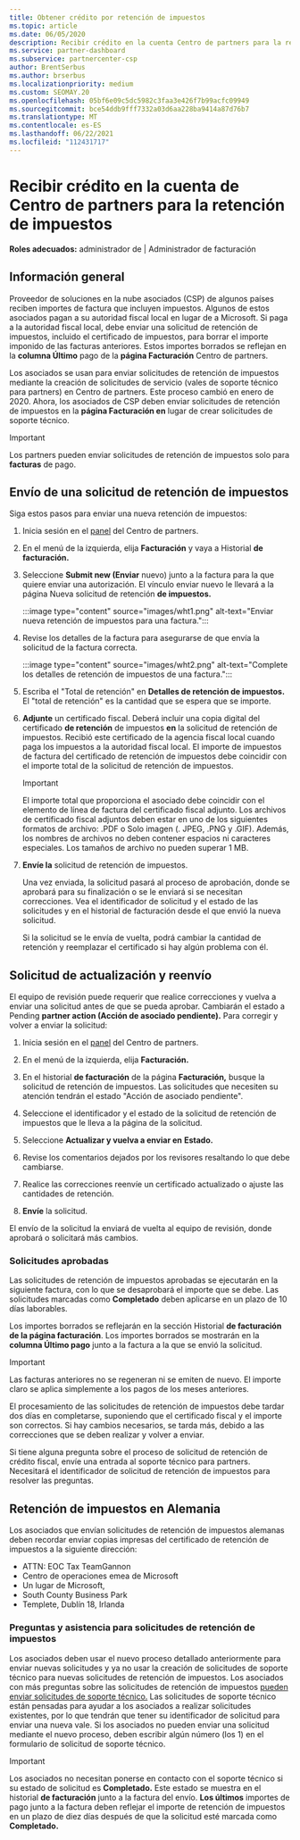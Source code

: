 ```yaml
---
title: Obtener crédito por retención de impuestos
ms.topic: article
ms.date: 06/05/2020
description: Recibir crédito en la cuenta Centro de partners para la retención de impuestos. La información incluye los pasos para enviar una solicitud de retención de impuestos.
ms.service: partner-dashboard
ms.subservice: partnercenter-csp
author: BrentSerbus
ms.author: brserbus
ms.localizationpriority: medium
ms.custom: SEOMAY.20
ms.openlocfilehash: 05bf6e09c5dc5982c3faa3e426f7b99acfc09949
ms.sourcegitcommit: bce54ddb9fff7332a03d6aa228ba9414a87d76b7
ms.translationtype: MT
ms.contentlocale: es-ES
ms.lasthandoff: 06/22/2021
ms.locfileid: "112431717"
---
```

# <a name="receive-credit-on-your-partner-center-account-for-tax-withholding"></a>Recibir crédito en la cuenta de Centro de partners para la retención de impuestos

**Roles adecuados:** administrador de | Administrador de facturación

## <a name="overview"></a>Información general

Proveedor de soluciones en la nube asociados (CSP) de algunos países reciben importes de factura que incluyen impuestos. Algunos de estos asociados pagan a su autoridad fiscal local en lugar de a Microsoft. Si paga a la autoridad fiscal local, debe enviar una solicitud de retención de impuestos, incluido el certificado de impuestos, para borrar el importe imponido de las facturas anteriores. Estos importes borrados se reflejan en la **columna Último** pago de la **página Facturación** Centro de partners.

Los asociados se usan para enviar solicitudes de retención de impuestos mediante la creación de solicitudes de servicio (vales de soporte técnico para partners) en Centro de partners. Este proceso cambió en enero de 2020. Ahora, los asociados de CSP deben enviar solicitudes de retención de impuestos en la **página Facturación en** lugar de crear solicitudes de soporte técnico.

> [!IMPORTANT]
> Los partners pueden enviar solicitudes de retención de impuestos solo para **facturas** de pago.

## <a name="submit-a-tax-withholding-request"></a>Envío de una solicitud de retención de impuestos

Siga estos pasos para enviar una nueva retención de impuestos:

1. Inicia sesión en el [panel](https://partner.microsoft.com/dashboard/home) del Centro de partners.

2. En el menú de la izquierda, elija **Facturación** y vaya a Historial **de facturación.**

3. Seleccione **Submit new (Enviar** nuevo) junto a la factura para la que quiere enviar una autorización. El vínculo enviar nuevo le llevará a la página Nueva solicitud de retención **de impuestos.**

   :::image type="content" source="images/wht1.png" alt-text="Enviar nueva retención de impuestos para una factura.":::

4. Revise los detalles de la factura para asegurarse de que envía la solicitud de la factura correcta.

   :::image type="content" source="images/wht2.png" alt-text="Complete los detalles de retención de impuestos de una factura.":::

5. Escriba el "Total de retención" en **Detalles de retención de impuestos.** El "total de retención" es la cantidad que se espera que se importe.

6. **Adjunte** un certificado fiscal. Deberá incluir una copia digital del certificado **de retención** de impuestos **en** la solicitud de retención de impuestos. Recibió este certificado de la agencia fiscal local cuando paga los impuestos a la autoridad fiscal local. El importe de impuestos de factura del certificado de retención de impuestos debe coincidir con el importe total de la solicitud de retención de impuestos.

   > [!IMPORTANT]
   > El importe total que proporciona el asociado debe coincidir con el elemento de línea de factura del certificado fiscal adjunto. Los archivos de certificado fiscal adjuntos deben estar en uno de los siguientes formatos de archivo: .PDF o Solo imagen (. JPEG, .PNG y .GIF). Además, los nombres de archivos no deben contener espacios ni caracteres especiales. Los tamaños de archivo no pueden superar 1 MB.

7. **Envíe la** solicitud de retención de impuestos.

   Una vez enviada, la solicitud pasará al proceso de aprobación, donde se aprobará para su finalización o se le enviará si se necesitan correcciones. Vea el identificador de solicitud y el  estado de las solicitudes y en el historial de facturación desde el que envió la nueva solicitud.

   Si la solicitud se le envía de vuelta, podrá cambiar la cantidad de retención y reemplazar el certificado si hay algún problema con él.

## <a name="update-request-and-resubmit"></a>Solicitud de actualización y reenvío

El equipo de revisión puede requerir que realice correcciones y vuelva a enviar una solicitud antes de que se pueda aprobar. Cambiarán el estado a Pending **partner action (Acción de asociado pendiente).** Para corregir y volver a enviar la solicitud:

1. Inicia sesión en el [panel](https://partner.microsoft.com/dashboard/home) del Centro de partners.

2. En el menú de la izquierda, elija **Facturación.**

3. En el historial **de facturación** de la página **Facturación,** busque la solicitud de retención de impuestos. Las solicitudes que necesiten su atención tendrán el estado "Acción de asociado pendiente".

4. Seleccione el identificador y el estado de la solicitud de retención de impuestos que le lleva a la página de la solicitud.

5. Seleccione **Actualizar y vuelva a enviar en** **Estado.**

6. Revise los comentarios dejados por los revisores resaltando lo que debe cambiarse.

7. Realice las correcciones reenvíe un certificado actualizado o ajuste las cantidades de retención.

8. **Envíe** la solicitud.

El envío de la solicitud la enviará de vuelta al equipo de revisión, donde aprobará o solicitará más cambios.

### <a name="approved-requests"></a>Solicitudes aprobadas

Las solicitudes de retención de impuestos aprobadas se ejecutarán en la siguiente factura, con lo que se desaprobará el importe que se debe. Las solicitudes marcadas como **Completado** deben aplicarse en un plazo de 10 días laborables. 

Los importes borrados se reflejarán en la sección Historial **de facturación de la página facturación**. Los importes borrados se mostrarán en la **columna Último pago** junto a la factura a la que se envió la solicitud.

   > [!IMPORTANT]
   > Las facturas anteriores no se regeneran ni se emiten de nuevo. El importe claro se aplica simplemente a los pagos de los meses anteriores.

El procesamiento de las solicitudes de retención de impuestos debe tardar dos días en completarse, suponiendo que el certificado fiscal y el importe son correctos. Si hay cambios necesarios, se tarda más, debido a las correcciones que se deben realizar y volver a enviar.

Si tiene alguna pregunta sobre el proceso de solicitud de retención de crédito fiscal, envíe una entrada al soporte técnico para partners. Necesitará el identificador de solicitud de retención de impuestos para resolver las preguntas.

## <a name="german-tax-withholding"></a>Retención de impuestos en Alemania

Los asociados que envían solicitudes de retención de impuestos alemanas deben recordar enviar copias impresas del certificado de retención de impuestos a la siguiente dirección:

- ATTN: EOC Tax TeamGannon
- Centro de operaciones emea de Microsoft
- Un lugar de Microsoft,
- South County Business Park
- Templete, Dublín 18, Irlanda

### <a name="questions-and-assistance-for-tax-withholding-requests"></a>Preguntas y asistencia para solicitudes de retención de impuestos

Los asociados deben usar el nuevo proceso detallado anteriormente para enviar nuevas solicitudes y ya no usar la creación de solicitudes de soporte técnico para nuevas solicitudes de retención de impuestos. Los asociados con más preguntas sobre las solicitudes de retención de impuestos [pueden enviar solicitudes de soporte técnico.](https://partner.microsoft.com/dashboard/support/csp/servicerequests/create?stage=2&topicid=9227afa6-babf-3917-acee-67db7860f5ed) Las solicitudes de soporte técnico están pensadas para ayudar a  los asociados a realizar solicitudes existentes, por lo que tendrán que tener su identificador de solicitud para enviar una nueva vale. Si los asociados no pueden enviar una solicitud mediante el nuevo proceso, deben escribir algún número (los 1) en el formulario de solicitud de soporte técnico. 

   > [!IMPORTANT]
   > Los asociados no necesitan ponerse en contacto con el soporte técnico si su estado de solicitud es **Completado.** Este estado se muestra en el historial **de facturación** junto a la factura del envío. **Los últimos** importes de pago junto a la factura deben reflejar el importe de retención de impuestos en un plazo de diez días después de que la solicitud esté marcada como **Completado.**
